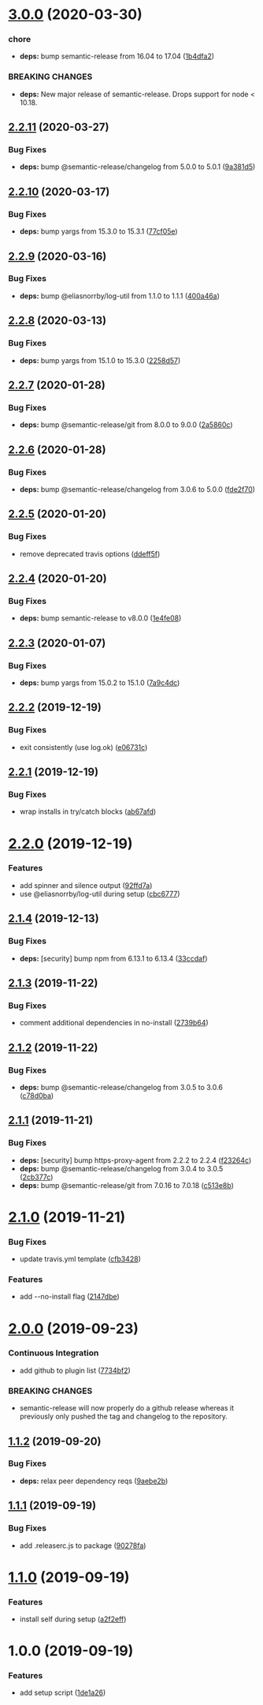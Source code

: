 # [3.0.0](https://github.com/eliasnorrby/semantic-release-config/compare/v2.2.11...v3.0.0) (2020-03-30)


### chore

* **deps:** bump semantic-release from 16.04 to 17.04 ([1b4dfa2](https://github.com/eliasnorrby/semantic-release-config/commit/1b4dfa28c80bc16be0ebd754b223f90a8d983288))


### BREAKING CHANGES

* **deps:** New major release of semantic-release. Drops support
for node < 10.18.

## [2.2.11](https://github.com/eliasnorrby/semantic-release-config/compare/v2.2.10...v2.2.11) (2020-03-27)


### Bug Fixes

* **deps:** bump @semantic-release/changelog from 5.0.0 to 5.0.1 ([9a381d5](https://github.com/eliasnorrby/semantic-release-config/commit/9a381d5f0d990ae37a3bdc7297f039a311b4284a))

## [2.2.10](https://github.com/eliasnorrby/semantic-release-config/compare/v2.2.9...v2.2.10) (2020-03-17)


### Bug Fixes

* **deps:** bump yargs from 15.3.0 to 15.3.1 ([77cf05e](https://github.com/eliasnorrby/semantic-release-config/commit/77cf05eb3e59b885974f6db6a778856c1484437a))

## [2.2.9](https://github.com/eliasnorrby/semantic-release-config/compare/v2.2.8...v2.2.9) (2020-03-16)


### Bug Fixes

* **deps:** bump @eliasnorrby/log-util from 1.1.0 to 1.1.1 ([400a46a](https://github.com/eliasnorrby/semantic-release-config/commit/400a46ad2e32f24636341ffd1b3764e5251d2f3e))

## [2.2.8](https://github.com/eliasnorrby/semantic-release-config/compare/v2.2.7...v2.2.8) (2020-03-13)


### Bug Fixes

* **deps:** bump yargs from 15.1.0 to 15.3.0 ([2258d57](https://github.com/eliasnorrby/semantic-release-config/commit/2258d5772516bd9335d2ca512c20092a03192628))

## [2.2.7](https://github.com/eliasnorrby/semantic-release-config/compare/v2.2.6...v2.2.7) (2020-01-28)


### Bug Fixes

* **deps:** bump @semantic-release/git from 8.0.0 to 9.0.0 ([2a5860c](https://github.com/eliasnorrby/semantic-release-config/commit/2a5860ca44a1eeb123487863f4e9a40c80d2cc4e))

## [2.2.6](https://github.com/eliasnorrby/semantic-release-config/compare/v2.2.5...v2.2.6) (2020-01-28)


### Bug Fixes

* **deps:** bump @semantic-release/changelog from 3.0.6 to 5.0.0 ([fde2f70](https://github.com/eliasnorrby/semantic-release-config/commit/fde2f70eddb332f1d1fce97a2e704d0872641158))

## [2.2.5](https://github.com/eliasnorrby/semantic-release-config/compare/v2.2.4...v2.2.5) (2020-01-20)


### Bug Fixes

* remove deprecated travis options ([ddeff5f](https://github.com/eliasnorrby/semantic-release-config/commit/ddeff5f6b4e03f7a86513339114dd083f70c9c57))

## [2.2.4](https://github.com/eliasnorrby/semantic-release-config/compare/v2.2.3...v2.2.4) (2020-01-20)


### Bug Fixes

* **deps:** bump semantic-release to v8.0.0 ([1e4fe08](https://github.com/eliasnorrby/semantic-release-config/commit/1e4fe08723f11c50b2a94578596b2653a7cb76be))

## [2.2.3](https://github.com/eliasnorrby/semantic-release-config/compare/v2.2.2...v2.2.3) (2020-01-07)


### Bug Fixes

* **deps:** bump yargs from 15.0.2 to 15.1.0 ([7a9c4dc](https://github.com/eliasnorrby/semantic-release-config/commit/7a9c4dc0ab9591efbd61b098ddfbb1fdd868bdf7))

## [2.2.2](https://github.com/eliasnorrby/semantic-release-config/compare/v2.2.1...v2.2.2) (2019-12-19)


### Bug Fixes

* exit consistently (use log.ok) ([e06731c](https://github.com/eliasnorrby/semantic-release-config/commit/e06731ce9e314ce1dc4b193807606adb502d5fd8))

## [2.2.1](https://github.com/eliasnorrby/semantic-release-config/compare/v2.2.0...v2.2.1) (2019-12-19)


### Bug Fixes

* wrap installs in try/catch blocks ([ab67afd](https://github.com/eliasnorrby/semantic-release-config/commit/ab67afd865217ad50313a9aeb8c6f681a7148db7))

# [2.2.0](https://github.com/eliasnorrby/semantic-release-config/compare/v2.1.4...v2.2.0) (2019-12-19)


### Features

* add spinner and silence output ([92ffd7a](https://github.com/eliasnorrby/semantic-release-config/commit/92ffd7a94f6b0418ee6c46316f0b0a44d240d39a))
* use @eliasnorrby/log-util during setup ([cbc6777](https://github.com/eliasnorrby/semantic-release-config/commit/cbc6777c2f808e5a854e1977ba411e81350f54ba))

## [2.1.4](https://github.com/eliasnorrby/semantic-release-config/compare/v2.1.3...v2.1.4) (2019-12-13)


### Bug Fixes

* **deps:** [security] bump npm from 6.13.1 to 6.13.4 ([33ccdaf](https://github.com/eliasnorrby/semantic-release-config/commit/33ccdaf4d8cc8b699ba1676022070cf9ac2c8392))

## [2.1.3](https://github.com/eliasnorrby/semantic-release-config/compare/v2.1.2...v2.1.3) (2019-11-22)


### Bug Fixes

* comment additional dependencies in no-install ([2739b64](https://github.com/eliasnorrby/semantic-release-config/commit/2739b64138898a1dfab6836ea5325fb8810b1f00))

## [2.1.2](https://github.com/eliasnorrby/semantic-release-config/compare/v2.1.1...v2.1.2) (2019-11-22)


### Bug Fixes

* **deps:** bump @semantic-release/changelog from 3.0.5 to 3.0.6 ([c78d0ba](https://github.com/eliasnorrby/semantic-release-config/commit/c78d0ba01bb3a667208d493c81cf4f8f059a062c))

## [2.1.1](https://github.com/eliasnorrby/semantic-release-config/compare/v2.1.0...v2.1.1) (2019-11-21)


### Bug Fixes

* **deps:** [security] bump https-proxy-agent from 2.2.2 to 2.2.4 ([f23264c](https://github.com/eliasnorrby/semantic-release-config/commit/f23264c))
* **deps:** bump @semantic-release/changelog from 3.0.4 to 3.0.5 ([2cb377c](https://github.com/eliasnorrby/semantic-release-config/commit/2cb377c))
* **deps:** bump @semantic-release/git from 7.0.16 to 7.0.18 ([c513e8b](https://github.com/eliasnorrby/semantic-release-config/commit/c513e8b))

# [2.1.0](https://github.com/eliasnorrby/semantic-release-config/compare/v2.0.0...v2.1.0) (2019-11-21)


### Bug Fixes

* update travis.yml template ([cfb3428](https://github.com/eliasnorrby/semantic-release-config/commit/cfb3428))


### Features

* add --no-install flag ([2147dbe](https://github.com/eliasnorrby/semantic-release-config/commit/2147dbe))

# [2.0.0](https://github.com/eliasnorrby/semantic-release-config/compare/v1.1.2...v2.0.0) (2019-09-23)


### Continuous Integration

* add github to plugin list ([7734bf2](https://github.com/eliasnorrby/semantic-release-config/commit/7734bf2))


### BREAKING CHANGES

* semantic-release will now properly do a github release
whereas it previously only pushed the tag and changelog to the
repository.

## [1.1.2](https://github.com/eliasnorrby/semantic-release-config/compare/v1.1.1...v1.1.2) (2019-09-20)


### Bug Fixes

* **deps:** relax peer dependency reqs ([9aebe2b](https://github.com/eliasnorrby/semantic-release-config/commit/9aebe2b))

## [1.1.1](https://github.com/eliasnorrby/semantic-release-config/compare/v1.1.0...v1.1.1) (2019-09-19)


### Bug Fixes

* add .releaserc.js to package ([90278fa](https://github.com/eliasnorrby/semantic-release-config/commit/90278fa))

# [1.1.0](https://github.com/eliasnorrby/semantic-release-config/compare/v1.0.0...v1.1.0) (2019-09-19)


### Features

* install self during setup ([a2f2eff](https://github.com/eliasnorrby/semantic-release-config/commit/a2f2eff))

# 1.0.0 (2019-09-19)


### Features

* add setup script ([1de1a26](https://github.com/eliasnorrby/semantic-release-config/commit/1de1a26))
